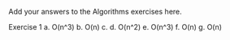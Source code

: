 Add your answers to the Algorithms exercises here.

Exercise 1
a. O(n^3)
b. O(n)
c. 
d. O(n^2)
e. O(n^3)
f. O(n)
g. O(n)
